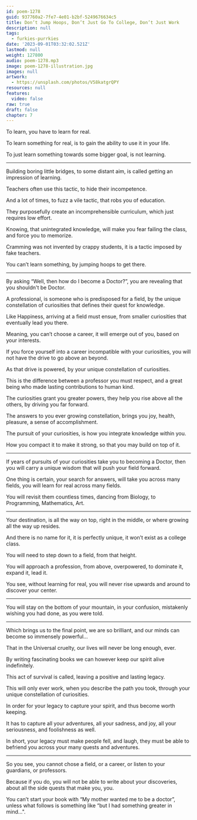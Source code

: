 ```yaml
---
id: poem-1278
guid: 937760a2-7fe7-4e01-b2bf-5249676634c5
title: Don’t Jump Hoops, Don’t Just Go To College, Don’t Just Work
description: null
tags:
  - furkies-purrkies
date: '2023-09-01T03:32:02.521Z'
lastmod: null
weight: 127800
audio: poem-1278.mp3
image: poem-1278-illustration.jpg
images: null
artwork:
  - https://unsplash.com/photos/V58katgrQPY
resources: null
features:
  video: false
raw: true
draft: false
chapter: 7
---
```


To learn,
you have to learn for real.

To learn something for real,
is to gain the ability to use it in your life.

To just learn something towards some bigger goal,
is not learning.

---

Building boring little bridges,
to some distant aim, is called getting an impression of learning.

Teachers often use this tactic,
to hide their incompetence.

And a lot of times, to fuzz a vile tactic,
that robs you of education.

They purposefully create an incomprehensible curriculum,
which just requires low effort.

Knowing, that unintegrated knowledge,
will make you fear failing the class, and force you to memorize.

Cramming was not invented by crappy students,
it is a tactic imposed by fake teachers.

You can’t learn something,
by jumping hoops to get there.

---

By asking “Well, then how do I become a Doctor?”,
you are revealing that you shouldn't be Doctor.

A professional, is someone who is predisposed for a field,
by the unique constellation of curiosities that defines their quest for knowledge.

Like Happiness, arriving at a field must ensue,
from smaller curiosities that eventually lead you there.

Meaning, you can’t choose a career,
it will emerge out of you, based on your interests.

If you force yourself into a career incompatible with your curiosities,
you will not have the drive to go above an beyond.

As that drive is powered,
by your unique constellation of curiosities.

This is the difference between a professor you must respect,
and a great being who made lasting contributions to human kind.

The curiosities grant you greater powers,
they help you rise above all the others, by driving you far forward.

The answers to you ever growing constellation,
brings you joy, health, pleasure, a sense of accomplishment.

The pursuit of your curiosities,
is how you integrate knowledge within you.

How you compact it to make it strong,
so that you may build on top of it.

---

If years of pursuits of your curiosities take you to becoming a Doctor,
then you will carry a unique wisdom that will push your field forward.

One thing is certain, your search for answers, will take you across many fields,
you will learn for real across many fields.

You will revisit them countless times,
dancing from Biology, to Programming, Mathematics, Art.

---

Your destination, is all the way on top,
right in the middle, or where growing all the way up resides.

And there is no name for it, it is perfectly unique,
it won’t exist as a college class.

You will need to step down to a field,
from that height.

You will approach a profession, from above, overpowered,
to dominate it, expand it, lead it.

You see, without learning for real,
you will never rise upwards and around to discover your center.

---

You will stay on the bottom of your mountain,
in your confusion, mistakenly wishing you had done, as you were told.

---

Which brings us to the final point,
we are so brilliant, and our minds can become so immensely powerful…

That in the Universal cruelty,
our lives will never be long enough, ever.

By writing fascinating books
we can however keep our spirit alive indefinitely.

This act of survival is called,
leaving a positive and lasting legacy.

This will only ever work, when you describe the path you took,
through your unique constellation of curiosities.

In order for your legacy to capture your spirit,
and thus become worth keeping.

It has to capture all your adventures,
all your sadness, and joy, all your seriousness, and foolishness as well.

In short, your legacy must make people fell, and laugh,
they must be able to befriend you across your many quests and adventures.

---

So you see, you cannot chose a field, or a career,
or listen to your guardians, or professors.

Because if you do, you will not be able to write about your discoveries,
about all the side quests that make you, you.

You can’t start your book with “My mother wanted me to be a doctor”,
unless what follows is something like “but I had something greater in mind...".
